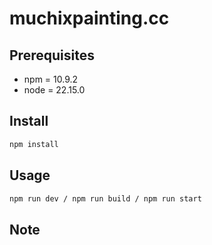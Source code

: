 # muchixpainting.cc

## Prerequisites

- npm = 10.9.2
- node = 22.15.0

## Install

```sh
npm install
```

## Usage

```sh
npm run dev / npm run build / npm run start
```

## Note
